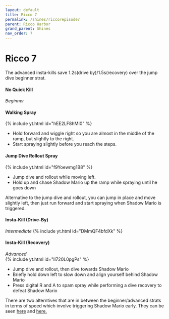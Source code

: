 ```yaml
---
layout: default
title: Ricco 7
permalink: /shines/ricco/episode7
parent: Ricco Harbor
grand_parent: Shines
nav_order: 7
---
```

# Ricco 7
The advanced insta-kills save 1.2s(drive by)/1.5s(recovery) over the jump dive beginner strat.
#### No Quick Kill  
*Beginner*  
#### Walking Spray
{% include yt.html id="hEE2LF8hMI0" %}  
- Hold forward and wiggle right so you are almost in the middle of the ramp, but slightly to the right.
- Start spraying slightly before you reach the steps.  

#### Jump Dive Rollout Spray
{% include yt.html id="f9Yoewmg1B8" %}  
- Jump dive and rollout while moving left.
- Hold up and chase Shadow Mario up the ramp while spraying until he goes down  

Alternative to the jump dive and rollout, you can jump in place and move slightly left, then just run forward and start spraying when Shadow Mario is triggered.
#### Insta-Kill (Drive-By)  
*Intermediate*
{% include yt.html id="DMmQF4bfdXk" %}

#### Insta-Kill (Recovery)
*Advanced*  
{% include yt.html id="lI720L0pgPs" %}
- Jump dive and rollout, then dive towards Shadow Mario
- Briefly hold down left to slow down and align yourself behind Shadow Mario
- Press digital R and A to spam spray while performing a dive recovery to defeat Shadow Mario

There are two alterntives that are in between the beginner/advanced strats in terms of speed which involve triggering Shadow Mario early. They can be seen [here](https://youtu.be/a1XOO8sZNYE) and [here.](https://youtu.be/9Mg_6zbqw68)
